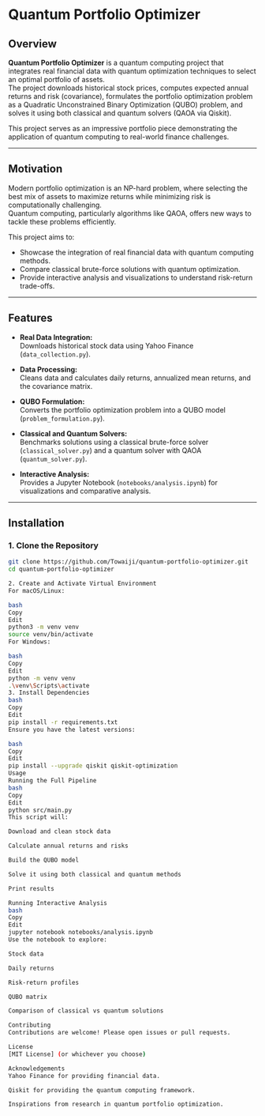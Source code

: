 # Quantum Portfolio Optimizer

## Overview

**Quantum Portfolio Optimizer** is a quantum computing project that integrates real financial data with quantum optimization techniques to select an optimal portfolio of assets.  
The project downloads historical stock prices, computes expected annual returns and risk (covariance), formulates the portfolio optimization problem as a Quadratic Unconstrained Binary Optimization (QUBO) problem, and solves it using both classical and quantum solvers (QAOA via Qiskit).

This project serves as an impressive portfolio piece demonstrating the application of quantum computing to real-world finance challenges.

---

## Motivation

Modern portfolio optimization is an NP-hard problem, where selecting the best mix of assets to maximize returns while minimizing risk is computationally challenging.  
Quantum computing, particularly algorithms like QAOA, offers new ways to tackle these problems efficiently.

This project aims to:
- Showcase the integration of real financial data with quantum computing methods.
- Compare classical brute-force solutions with quantum optimization.
- Provide interactive analysis and visualizations to understand risk-return trade-offs.

---

## Features

- **Real Data Integration:**  
  Downloads historical stock data using Yahoo Finance (`data_collection.py`).

- **Data Processing:**  
  Cleans data and calculates daily returns, annualized mean returns, and the covariance matrix.

- **QUBO Formulation:**  
  Converts the portfolio optimization problem into a QUBO model (`problem_formulation.py`).

- **Classical and Quantum Solvers:**  
  Benchmarks solutions using a classical brute-force solver (`classical_solver.py`) and a quantum solver with QAOA (`quantum_solver.py`).

- **Interactive Analysis:**  
  Provides a Jupyter Notebook (`notebooks/analysis.ipynb`) for visualizations and comparative analysis.

---

## Installation

### 1. Clone the Repository

```bash
git clone https://github.com/Towaiji/quantum-portfolio-optimizer.git
cd quantum-portfolio-optimizer

2. Create and Activate Virtual Environment
For macOS/Linux:

bash
Copy
Edit
python3 -m venv venv
source venv/bin/activate
For Windows:

bash
Copy
Edit
python -m venv venv
.\venv\Scripts\activate
3. Install Dependencies
bash
Copy
Edit
pip install -r requirements.txt
Ensure you have the latest versions:

bash
Copy
Edit
pip install --upgrade qiskit qiskit-optimization
Usage
Running the Full Pipeline
bash
Copy
Edit
python src/main.py
This script will:

Download and clean stock data

Calculate annual returns and risks

Build the QUBO model

Solve it using both classical and quantum methods

Print results

Running Interactive Analysis
bash
Copy
Edit
jupyter notebook notebooks/analysis.ipynb
Use the notebook to explore:

Stock data

Daily returns

Risk-return profiles

QUBO matrix

Comparison of classical vs quantum solutions

Contributing
Contributions are welcome! Please open issues or pull requests.

License
[MIT License] (or whichever you choose)

Acknowledgements
Yahoo Finance for providing financial data.

Qiskit for providing the quantum computing framework.

Inspirations from research in quantum portfolio optimization.

